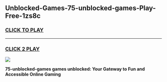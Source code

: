 
## Unblocked-Games-75-unblocked-games-Play-Free-1zs8c
<h3>
<a href="https://premium76.site?title=75-unblocked-games&ref=18A">CLICK TO PLAY</a></h3>
<hr>

<h3>
<a href="https://premium76.site?title=75-unblocked-games&ref=18A">CLICK 2 PLAY</a>
  
</h3>

<a href="https://premium76.site?title=75-unblocked-games&ref=18A"><img src="https://clearcache.store/games.png"></a>


**75-unblocked-games games unblocked: Your Gateway to Fun and Accessible Online Gaming**
